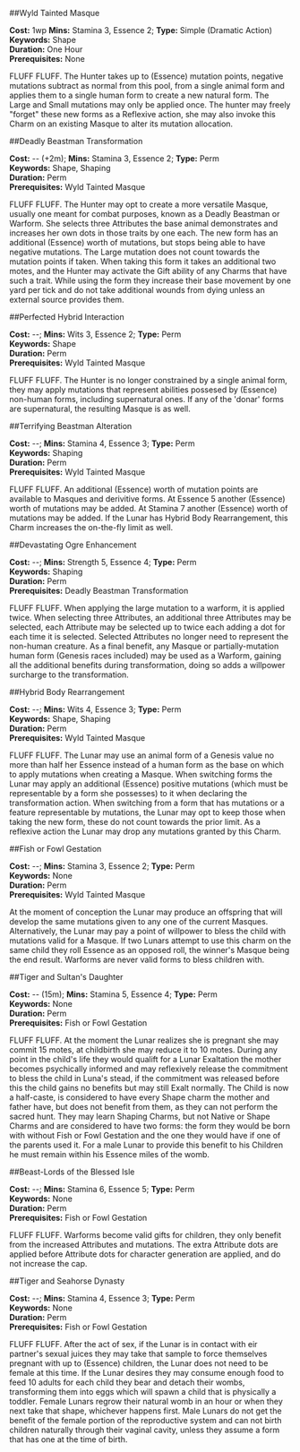 ##Wyld Tainted Masque

**Cost:** 1wp **Mins:** Stamina 3, Essence 2; **Type:** Simple (Dramatic Action)<br />
**Keywords:** Shape<br />
**Duration:** One Hour<br />
**Prerequisites:** None

FLUFF FLUFF.
The Hunter takes up to (Essence) mutation points, negative mutations subtract as normal from this pool, from a single animal form and applies them to a single human form to create a new natural form.
The Large and Small mutations may only be applied once.
The hunter may freely "forget" these new forms as a Reflexive action, she may also invoke this Charm on an existing Masque to alter its mutation allocation.

##Deadly Beastman Transformation

**Cost:** -- (+2m); **Mins:** Stamina 3, Essence 2; **Type:** Perm<br />
**Keywords:** Shape, Shaping<br />
**Duration:** Perm<br />
**Prerequisites:** Wyld Tainted Masque

FLUFF FLUFF.
The Hunter may opt to create a more versatile Masque, usually one meant for combat purposes, known as a Deadly Beastman or Warform.
She selects three Attributes the base animal demonstrates and increases her own dots in those traits by one each.
The new form has an additional (Essence) worth of mutations, but stops being able to have negative mutations.
The Large mutation does not count towards the mutation points if taken.
When taking this form it takes an additional two motes, and the Hunter may activate the Gift ability of any Charms that have such a trait.
While using the form they increase their base movement by one yard per tick and do not take additional wounds from dying unless an external source provides them.

##Perfected Hybrid Interaction

**Cost:** --; **Mins:** Wits 3, Essence 2; **Type:** Perm<br />
**Keywords:** Shape<br />
**Duration:** Perm<br />
**Prerequisites:** Wyld Tainted Masque

FLUFF FLUFF.
The Hunter is no longer constrained by a single animal form, they may apply mutations that represent abilities possesed by (Essence) non-human forms, including supernatural ones.
If any of the 'donar' forms are supernatural, the resulting Masque is as well.

##Terrifying Beastman Alteration

**Cost:** --; **Mins:** Stamina 4, Essence 3; **Type:** Perm<br />
**Keywords:** Shaping<br />
**Duration:** Perm<br />
**Prerequisites:** Wyld Tainted Masque

FLUFF FLUFF.
An additional (Essence) worth of mutation points are available to Masques and derivitive forms.
At Essence 5 another (Essence) worth of mutations may be added.
At Stamina 7 another (Essence) worth of mutations may be added.
If the Lunar has Hybrid Body Rearrangement, this Charm increases the on-the-fly limit as well.

##Devastating Ogre Enhancement

**Cost:** --; **Mins:** Strength 5, Essence 4; **Type:** Perm<br />
**Keywords:** Shaping<br />
**Duration:** Perm<br />
**Prerequisites:** Deadly Beastman Transformation

FLUFF FLUFF.
When applying the large mutation to a warform, it is applied twice.
When selecting three Attributes, an additional three Attributes may be selected, each Attribute may be selected up to twice each adding a dot for each time it is selected.
Selected Attributes no longer need to represent the non-human creature.
As a final benefit, any Masque or partially-mutation human form (Genesis races included) may be used as a Warform, gaining all the additional benefits during transformation, doing so adds a willpower surcharge to the transformation.

##Hybrid Body Rearrangement

**Cost:** --; **Mins:** Wits 4, Essence 3; **Type:** Perm<br />
**Keywords:** Shape, Shaping<br />
**Duration:** Perm<br />
**Prerequisites:** Wyld Tainted Masque

FLUFF FLUFF.
The Lunar may use an animal form of a Genesis value no more than half her Essence instead of a human form as the base on which to apply mutations when creating a Masque.
When switching forms the Lunar may apply an additional (Essence) positive mutations (which must be representable by a form she possesses) to it when declaring the transformation action.
When switching from a form that has mutations or a feature representable by mutations, the Lunar may opt to keep those when taking the new form, these do not count towards the prior limit.
As a reflexive action the Lunar may drop any mutations granted by this Charm.

##Fish or Fowl Gestation

**Cost:** --; **Mins:** Stamina 3, Essence 2; **Type:** Perm<br />
**Keywords:** None<br />
**Duration:** Perm<br />
**Prerequisites:** Wyld Tainted Masque

At the moment of conception the Lunar may produce an offspring that will develop the same mutations given to any one of the current Masques.
Alternatively, the Lunar may pay a point of willpower to bless the child with mutations valid for a Masque.
If two Lunars attempt to use this charm on the same child they roll Essence as an opposed roll, the winner's Masque being the end result.
Warforms are never valid forms to bless children with.

##Tiger and Sultan's Daughter

**Cost:** -- (15m); **Mins:** Stamina 5, Essence 4; **Type:** Perm<br />
**Keywords:** None<br />
**Duration:** Perm<br />
**Prerequisites:** Fish or Fowl Gestation

FLUFF FLUFF.
At the moment the Lunar realizes she is pregnant she may commit 15 motes, at childbirth she may reduce it to 10 motes.
During any point in the child's life they would qualift for a Lunar Exaltation the mother becomes psychically informed and may reflexively release the commitment to bless the child in Luna's stead, if the commitment was released before this the child gains no benefits but may still Exalt normally.
The Child is now a half-caste, is considered to have every Shape charm the mother and father have, but does not benefit from them, as they can not perform the sacred hunt.
They may learn Shaping Charms, but not Native or Shape Charms and are considered to have two forms: the form they would be born with without Fish or Fowl Gestation and the one they would have if one of the parents used it.
For a male Lunar to provide this benefit to his Children he must remain within his Essence miles of the womb.

##Beast-Lords of the Blessed Isle

**Cost:** --; **Mins:** Stamina 6, Essence 5; **Type:** Perm<br />
**Keywords:** None<br />
**Duration:** Perm<br />
**Prerequisites:** Fish or Fowl Gestation

FLUFF FLUFF.
Warforms become valid gifts for children, they only benefit from the increased Attributes and mutations.
The extra Attribute dots are applied before Attribute dots for character generation are applied, and do not increase the cap.

##Tiger and Seahorse Dynasty

**Cost:** --; **Mins:** Stamina 4, Essence 3; **Type:** Perm<br />
**Keywords:** None<br />
**Duration:** Perm<br />
**Prerequisites:** Fish or Fowl Gestation

FLUFF FLUFF.
After the act of sex, if the Lunar is in contact with eir partner's sexual juices they may take that sample to force themselves pregnant with up to (Essence) children, the Lunar does not need to be female at this time.
If the Lunar desires they may consume enough food to feed 10 adults for each child they bear and detach their wombs, transforming them into eggs which will spawn a child that is physically a toddler.
Female Lunars regrow their natural womb in an hour or when they next take that shape, whichever happens first.
Male Lunars do not get the benefit of the female portion of the reproductive system and can not birth children naturally through their vaginal cavity, unless they assume a form that has one at the time of birth.
